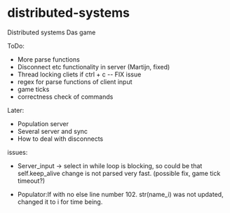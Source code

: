 # distributed-systems
Distributed systems Das game


ToDo:
- More parse functions
- Disconnect etc functionality in server (Martijn, fixed)
- Thread locking cliets if ctrl + c -- FIX issue
- regex for parse functions of client input
- game ticks
- correctness check of commands

Later:
- Population server
- Several server and sync
- How to deal with disconnects


issues:
- Server_input -> select in while loop is blocking, so could be that self.keep_alive change is not parsed very fast. (possible fix, game tick timeout?)

- Populator:If with no else line number 102. str(name_i) was not updated, changed it to i for time being.
